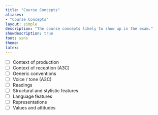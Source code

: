 ```yaml
---
title: "Course Concepts"
aliases:
- "Course Concepts"
layout: simple
description: "The course concepts likely to show up in the exam."
showdescription: true
font: sans
theme: 
latex: 
---
```


- [ ] Context of production
- [ ] Context of reception (A3C)
- [ ] Generic conventions
- [ ] Voice / tone (A3C)
- [ ] Readings
- [ ] Structural and stylistic features
- [ ] Language features
- [ ] Representations
- [ ] Values and attitudes
